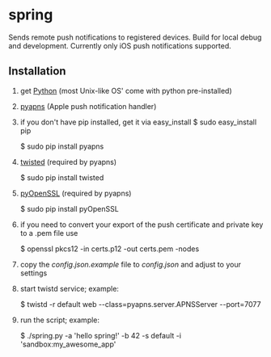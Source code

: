 spring
======

Sends remote push notifications to registered devices. Build for local debug and development. Currently only iOS push notifications supported.


Installation
------------
1. get [Python](http://www.python.org/) (most Unix-like OS' come with python pre-installed)

1. [pyapns](https://github.com/samuraisam/pyapns) (Apple push notification handler)

1. if you don't have pip installed, get it via easy_install
	$ sudo easy_install pip

    $ sudo pip install pyapns
1. [twisted](http://twistedmatrix.com/trac/) (required by pyapns)

    $ sudo pip install twisted
1. [pyOpenSSL](https://pypi.python.org/pypi/pyOpenSSL) (required by pyapns)

    $ sudo pip install pyOpenSSL
    
1. if you need to convert your export of the push certificate and private key to a .pem file use

    $ openssl pkcs12 -in certs.p12 -out certs.pem -nodes

1. copy the _config.json.example_ file to _config.json_ and adjust to your settings

1. start twistd service; example:

	$ twistd -r default web --class=pyapns.server.APNSServer --port=7077
	
1. run the script; example:

	$ ./spring.py -a 'hello spring!' -b 42 -s default -i 'sandbox:my_awesome_app'
